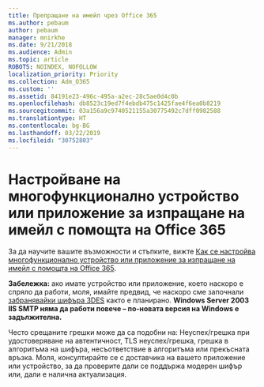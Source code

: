 ```yaml
---
title: Препращане на имейл чрез Office 365
ms.author: pebaum
author: pebaum
manager: mnirkhe
ms.date: 9/21/2018
ms.audience: Admin
ms.topic: article
ROBOTS: NOINDEX, NOFOLLOW
localization_priority: Priority
ms.collection: Adm_O365
ms.custom: ''
ms.assetid: 84191e23-496c-495a-a2ec-28c5ae0d4c0b
ms.openlocfilehash: db8523c19ed7f4ebdb475c1425fae4f6ea0b8219
ms.sourcegitcommit: 03a156a9c9740521155a30775492c7dff0982588
ms.translationtype: HT
ms.contentlocale: bg-BG
ms.lasthandoff: 03/22/2019
ms.locfileid: "30752803"
---
```

# <a name="set-up-a-multifunction-device-or-application-to-send-email-using-office-365"></a>Настройване на многофункционално устройство или приложение за изпращане на имейл с помощта на Office 365

За да научите вашите възможности и стъпките, вижте [Как се настройва многофункционално устройство или приложение за изпращане на имейл с помощта на Office 365](https://support.office.com/article/69f58e99-c550-4274-ad18-c805d654b4c4).
  
**Забележка:** ако имате устройство или приложение, което наскоро е спряло да работи, моля, имайте предвид, че наскоро сме започнали [забранявайки шифъра 3DES](https://docs.microsoft.com/office365/securitycompliance/technical-reference-details-about-encryption) както е планирано.  **Windows Server 2003 IIS SMTP няма да работи повече – по-новата версия на Windows е задължителна.** 

Често срещаните грешки може да са подобни на: Неуспех/грешка при удостоверяване на автентичност, TLS неуспех/грешка, грешка в алгоритъма на шифъра, несъответствие в алгоритъма или прекъсната връзка.  Моля, консултирайте се с доставчика на вашето приложение или устройство, за да проверите дали се поддържа модерен шифър или, дали е налична актуализация.
